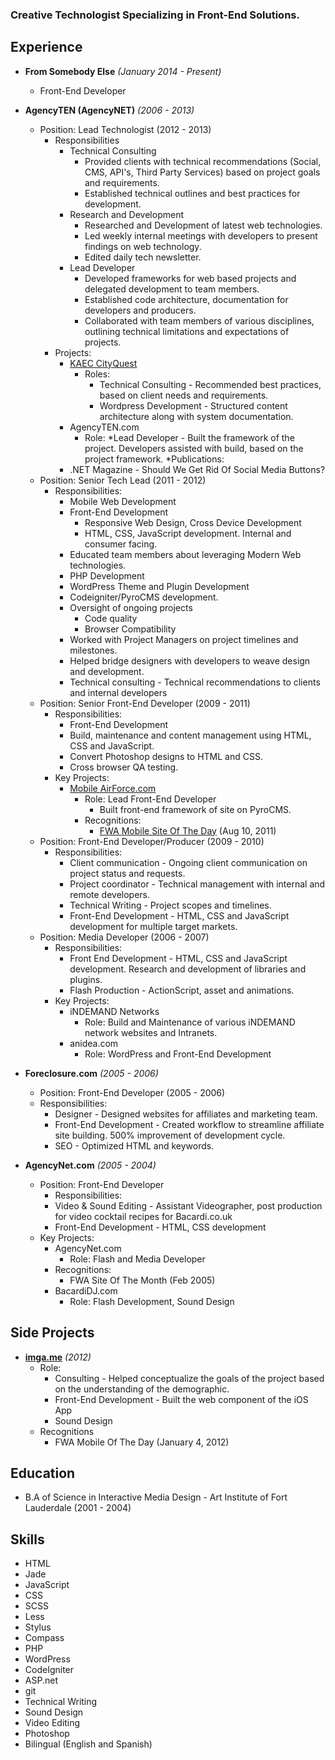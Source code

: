 <!--
Omar Martinez
Austin, TX
this.is.omartinez@gmail.com
954.336.3265
-->

### Creative Technologist Specializing in Front-End Solutions.

## Experience

* **From Somebody Else** *(January 2014 - Present)*
  * Front-End Developer
* **AgencyTEN (AgencyNET)** *(2006 - 2013)*
  * Position: Lead Technologist (2012 - 2013)
    * Responsibilities
      * Technical Consulting
        * Provided clients with technical recommendations (Social, CMS, API's, Third Party Services) based on project goals and requirements.
        * Established technical outlines and best practices for development.
      * Research and Development
        * Researched and Development of latest web technologies.
        * Led weekly internal meetings with developers to present findings on web technology.
        * Edited daily tech newsletter.
      * Lead Developer
        * Developed frameworks for web based projects and delegated development to team members.
        * Established code architecture, documentation for developers and producers.
        * Collaborated with team members of various disciplines, outlining technical limitations and expectations of projects.
    * Projects:
      * [KAEC CityQuest](http://www.cityquest.net/)
        * Roles:
          * Technical Consulting - Recommended best practices, based on client needs and requirements.
          * Wordpress Development - Structured content architecture along with system documentation.
      * AgencyTEN.com
        * Role:
          *Lead Developer - Built the framework of the project. Developers assisted with build, based on the project framework.
    *Publications:
      * .NET Magazine - Should We Get Rid Of Social Media Buttons?
  * Position: Senior Tech Lead (2011 - 2012)
    * Responsibilities:
      * Mobile Web Development
      * Front-End Development
        * Responsive Web Design, Cross Device Development
        * HTML, CSS, JavaScript development. Internal and consumer facing.
      * Educated team members about leveraging Modern Web technologies.
      * PHP Development
      * WordPress Theme and Plugin Development
      * Codeigniter/PyroCMS development.
      * Oversight of ongoing projects
        * Code quality
        * Browser Compatibility
      * Worked with Project Managers on project timelines and milestones.
      * Helped bridge designers with developers to weave design and development.
      * Technical consulting - Technical recommendations to clients and internal developers
  * Position: Senior Front-End Developer (2009 - 2011)
    * Responsibilities:
      * Front-End Development
      * Build, maintenance and content management using HTML, CSS and JavaScript.
      * Convert Photoshop designs to HTML and CSS.
      * Cross browser QA testing.
    * Key Projects:
      * [Mobile AirForce.com](http://m.airforce.com)
        * Role: Lead Front-End Developer
          * Built front-end framework of site on PyroCMS.
        * Recognitions:
          * [FWA Mobile Site Of The Day](http://www.thefwa.com/mobile/u-s-air-force-mobile-site-?p=agencynet) (Aug 10, 2011)
  * Position: Front-End Developer/Producer (2009 - 2010)
    * Responsibilities:
      * Client communication - Ongoing client communication on project status and requests.
      * Project coordinator - Technical management with internal and remote developers.
      * Technical Writing - Project scopes and timelines.
      * Front-End Development - HTML, CSS and JavaScript development for multiple target markets.
  * Position: Media Developer (2006 - 2007)
    * Responsibilities:
      * Front End Development - HTML, CSS and JavaScript development. Research and development of libraries and plugins.
      * Flash Production - ActionScript, asset and animations.
    * Key Projects:
      * iNDEMAND Networks
        * Role: Build and Maintenance of various iNDEMAND network websites and Intranets.
      * anidea.com
        * Role: WordPress and Front-End Development
* **Foreclosure.com** *(2005 - 2006)*
  * Position: Front-End Developer (2005 - 2006)
  * Responsibilities:
    * Designer - Designed websites for affiliates and marketing team.
    * Front-End Development - Created workflow to streamline affiliate site building. 500% improvement of development cycle.
    * SEO - Optimized HTML and keywords.

* **AgencyNet.com** *(2005 - 2004)*
  * Position: Front-End Developer
    * Responsibilities:
    * Video & Sound Editing - Assistant Videographer, post production for video cocktail recipes for Bacardi.co.uk
    * Front-End Development - HTML, CSS development
  * Key Projects:
    * AgencyNet.com
      * Role: Flash and Media Developer
    * Recognitions:
      * FWA Site Of The Month (Feb 2005)
    * BacardiDJ.com
      * Role: Flash Development, Sound Design

## Side Projects

* [**imga.me**](http://imga.me) *(2012)*
  * Role:
    * Consulting - Helped conceptualize the goals of the project based on the understanding of the demographic.
    * Front-End Development - Built the web component of the iOS App
    * Sound Design
  * Recognitions
    * FWA Mobile Of The Day (January 4, 2012)

## Education
* B.A of Science in Interactive Media Design - Art Institute of Fort Lauderdale (2001 - 2004)

## Skills
<ul class="skills">
  <li>HTML</li>
  <li>Jade</li>
  <li>JavaScript</li>
  <li>CSS</li>
  <li>SCSS</li>
  <li>Less</li>
  <li>Stylus</li>
  <li>Compass</li>
  <li>PHP</li>
  <li>WordPress</li>
  <li>CodeIgniter</li>
  <li>ASP.net</li>
  <li>git</li>
  <li>Technical Writing</li>
  <li>Sound Design</li>
  <li>Video Editing</li>
  <li>Photoshop</li>
  <li>Bilingual (English and Spanish)</li>
</ul>